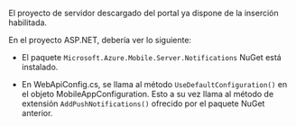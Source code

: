 El proyecto de servidor descargado del portal ya dispone de la inserción habilitada.

En el proyecto ASP.NET, debería ver lo siguiente:

* El paquete `Microsoft.Azure.Mobile.Server.Notifications` NuGet está instalado.

* En WebApiConfig.cs, se llama al método `UseDefaultConfiguration()` en el objeto MobileAppConfiguration. Esto a su vez llama al método de extensión `AddPushNotifications()` ofrecido por el paquete NuGet anterior.

<!---HONumber=July15_HO4-->